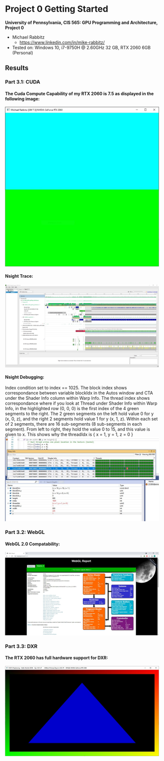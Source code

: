 Project 0 Getting Started
====================

**University of Pennsylvania, CIS 565: GPU Programming and Architecture, Project 0**

* Michael Rabbitz
  * https://www.linkedin.com/in/mike-rabbitz/
* Tested on: Windows 10, i7-9750H @ 2.60GHz 32 GB, RTX 2060 6GB (Personal)

## Results
### Part 3.1: CUDA
#### The Cuda Compute Capability of my RTX 2060 is 7.5 as displayed in the following image:
![Cuda Compute Capability](images/CudaComputeCapability.JPG)

#### Nsight Trace:
![Nsight Trace](images/Nsight_Trace.JPG)

#### Nsight Debugging:
Index condition set to index == 1025.
The block index shows correspondance between variable blockIdx in the Autos window and CTA under the Shader Info column within Warp Info.
The thread index shows correspondance where if you look at Thread under Shader Info within Warp Info, in the highlighted row (0, 0, 0) is the first index of the 4 green segments to the right. The 2 green segments on the left hold value 0 for y (x, 0, z), and the right 2 segments hold value 1 for y (x, 1, z). Within each set of 2 segments, there are 16 sub-segments (8 sub-segments in each segment). From left to right, they hold the value 0 to 15, and this value is given to x. This shows why the threadIdx is { x = 1, y = 1, z = 0 }
![Nsight Debugging](images/NsightDebugging.JPG)
### Part 3.2: WebGL
#### WebGL 2.0 Compatability:
![WebGL 2.0 Compatability](images/WebGL_2.0_Compatability.JPG)

### Part 3.3: DXR
#### The RTX 2060 has full hardware support for DXR:
![DXR](images/DXR.JPG)
